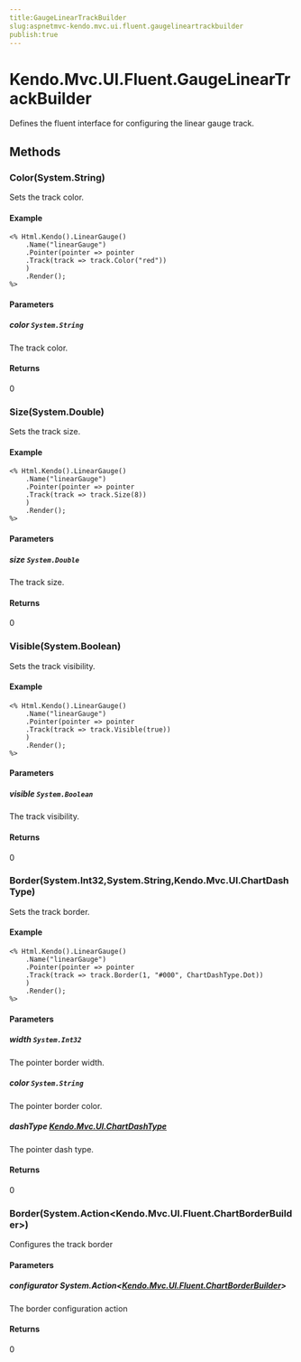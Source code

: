 ```yaml
---
title:GaugeLinearTrackBuilder
slug:aspnetmvc-kendo.mvc.ui.fluent.gaugelineartrackbuilder
publish:true
---
```


# Kendo.Mvc.UI.Fluent.GaugeLinearTrackBuilder
Defines the fluent interface for configuring the linear gauge track.



## Methods

### Color(System.String)
Sets the track color.

#### Example

    <% Html.Kendo().LinearGauge()
        .Name("linearGauge")
        .Pointer(pointer => pointer
        .Track(track => track.Color("red"))
        )
        .Render();
    %>
        


#### Parameters

##### color `System.String`
The track color.



#### Returns
0


### Size(System.Double)
Sets the track size.

#### Example

    <% Html.Kendo().LinearGauge()
        .Name("linearGauge")
        .Pointer(pointer => pointer
        .Track(track => track.Size(8))
        )
        .Render();
    %>
        


#### Parameters

##### size `System.Double`
The track size.



#### Returns
0


### Visible(System.Boolean)
Sets the track visibility.

#### Example

    <% Html.Kendo().LinearGauge()
        .Name("linearGauge")
        .Pointer(pointer => pointer
        .Track(track => track.Visible(true))
        )
        .Render();
    %>
        


#### Parameters

##### visible `System.Boolean`
The track visibility.



#### Returns
0


### Border(System.Int32,System.String,Kendo.Mvc.UI.ChartDashType)
Sets the track border.

#### Example

    <% Html.Kendo().LinearGauge()
        .Name("linearGauge")
        .Pointer(pointer => pointer
        .Track(track => track.Border(1, "#000", ChartDashType.Dot))
        )
        .Render();
    %>
        


#### Parameters

##### width `System.Int32`
The pointer border width.

##### color `System.String`
The pointer border color.

##### dashType [Kendo.Mvc.UI.ChartDashType](/api/wrappers/aspnet-mvc/Kendo.Mvc.UI/ChartDashType)
The pointer dash type.



#### Returns
0


### Border(System.Action\<Kendo.Mvc.UI.Fluent.ChartBorderBuilder\>)
Configures the track border


#### Parameters

##### configurator System.Action<[Kendo.Mvc.UI.Fluent.ChartBorderBuilder](/api/wrappers/aspnet-mvc/Kendo.Mvc.UI.Fluent/ChartBorderBuilder)>
The border configuration action



#### Returns
0



